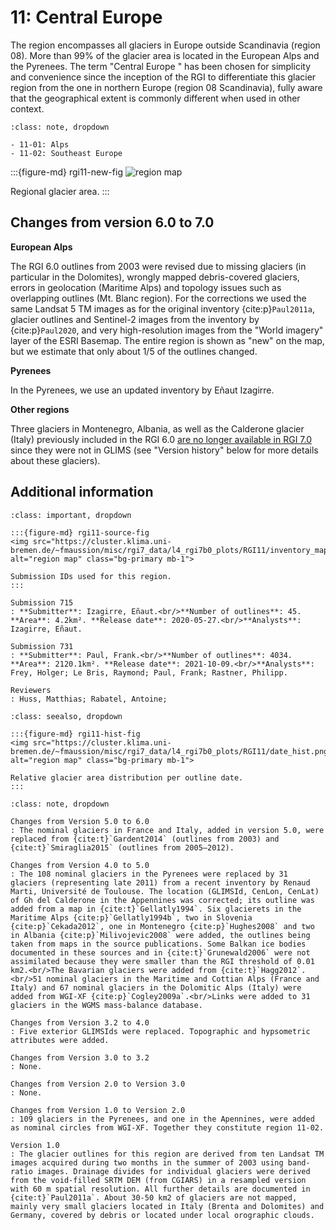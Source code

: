 # 11: Central Europe

The region encompasses all glaciers in Europe outside Scandinavia (region 08). More than 99% of the glacier area is located in the European Alps and the Pyrenees. The term "Central Europe " has been chosen for simplicity and convenience since the inception of the RGI to differentiate this glacier region from the one in northern Europe (region 08 Scandinavia), fully aware that the geographical extent is commonly different when used in other context.

```{admonition} Subregions
:class: note, dropdown

- 11-01: Alps
- 11-02: Southeast Europe

```

:::{figure-md} rgi11-new-fig
<img src="https://cluster.klima.uni-bremen.de/~fmaussion/misc/rgi7_data/l4_rgi7b0_plots/RGI11/isrgi6_map.jpeg" alt="region map" class="bg-primary mb-1">

Regional glacier area.
:::

## Changes from version 6.0 to 7.0

**European Alps**

The RGI 6.0 outlines from 2003 were revised due to missing glaciers (in particular in the Dolomites), wrongly mapped debris-covered glaciers, errors in geolocation (Maritime Alps) and topology issues such as overlapping outlines (Mt. Blanc region). For the corrections we used the same Landsat 5 TM images as for the original inventory {cite:p}`Paul2011a`, glacier outlines and Sentinel-2 images from the inventory by {cite:p}`Paul2020`, and very high-resolution images from the "World imagery" layer of the ESRI Basemap. The entire region is shown as "new" on the map, but we estimate that only about 1/5 of the outlines changed. 

**Pyrenees**

In the Pyrenees, we use an updated inventory by Eñaut Izagirre.

**Other regions**

Three glaciers in Montenegro, Albania, as well as the Calderone glacier (Italy) previously included in the RGI 6.0 [are no longer available in RGI 7.0](https://github.com/GLIMS-RGI/rgi7_scripts/issues/27) since they were not in GLIMS (see "Version history" below for more details about these glaciers).


## Additional information 

```{admonition} Data sources and analysts
:class: important, dropdown

:::{figure-md} rgi11-source-fig
<img src="https://cluster.klima.uni-bremen.de/~fmaussion/misc/rgi7_data/l4_rgi7b0_plots/RGI11/inventory_map.jpeg" alt="region map" class="bg-primary mb-1">

Submission IDs used for this region.
:::

Submission 715
: **Submitter**: Izagirre, Eñaut.<br/>**Number of outlines**: 45. **Area**: 4.2km². **Release date**: 2020-05-27.<br/>**Analysts**: Izagirre, Eñaut.

Submission 731
: **Submitter**: Paul, Frank.<br/>**Number of outlines**: 4034. **Area**: 2120.1km². **Release date**: 2021-10-09.<br/>**Analysts**: Frey, Holger; Le Bris, Raymond; Paul, Frank; Rastner, Philipp.

Reviewers
: Huss, Matthias; Rabatel, Antoine;

```

```{admonition} Outlines date distribution
:class: seealso, dropdown

:::{figure-md} rgi11-hist-fig
<img src="https://cluster.klima.uni-bremen.de/~fmaussion/misc/rgi7_data/l4_rgi7b0_plots/RGI11/date_hist.png" alt="region map" class="bg-primary mb-1">

Relative glacier area distribution per outline date.
:::

```

```{admonition} Version history
:class: note, dropdown

Changes from Version 5.0 to 6.0
: The nominal glaciers in France and Italy, added in version 5.0, were replaced from {cite:t}`Gardent2014` (outlines from 2003) and {cite:t}`Smiraglia2015` (outlines from 2005–2012).

Changes from Version 4.0 to 5.0
: The 108 nominal glaciers in the Pyrenees were replaced by 31 glaciers (representing late 2011) from a recent inventory by Renaud Marti, Université de Toulouse. The location (GLIMSId, CenLon, CenLat) of Gh del Calderone in the Appennines was corrected; its outline was added from a map in {cite:t}`Gellatly1994`. Six glacierets in the Maritime Alps {cite:p}`Gellatly1994b`, two in Slovenia {cite:p}`Cekada2012`, one in Montenegro {cite:p}`Hughes2008` and two in Albania {cite:p}`Milivojevic2008` were added, the outlines being taken from maps in the source publications. Some Balkan ice bodies documented in these sources and in {cite:t}`Grunewald2006` were not assimilated because they were smaller than the RGI threshold of 0.01 km2.<br/>The Bavarian glaciers were added from {cite:t}`Hagg2012`.<br/>51 nominal glaciers in the Maritime and Cottian Alps (France and Italy) and 67 nominal glaciers in the Dolomitic Alps (Italy) were added from WGI-XF {cite:p}`Cogley2009a`.<br/>Links were added to 31 glaciers in the WGMS mass-balance database.

Changes from Version 3.2 to 4.0
: Five exterior GLIMSIds were replaced. Topographic and hypsometric attributes were added.

Changes from Version 3.0 to 3.2
: None.

Changes from Version 2.0 to Version 3.0
: None.

Changes from Version 1.0 to Version 2.0
: 109 glaciers in the Pyrenees, and one in the Apennines, were added as nominal circles from WGI-XF. Together they constitute region 11-02.

Version 1.0
: The glacier outlines for this region are derived from ten Landsat TM images acquired during two months in the summer of 2003 using band-ratio images. Drainage divides for individual glaciers were derived from the void-filled SRTM DEM (from CGIARS) in a resampled version with 60 m spatial resolution. All further details are documented in {cite:t}`Paul2011a`. About 30-50 km2 of glaciers are not mapped, mainly very small glaciers located in Italy (Brenta and Dolomites) and Germany, covered by debris or located under local orographic clouds.

```
